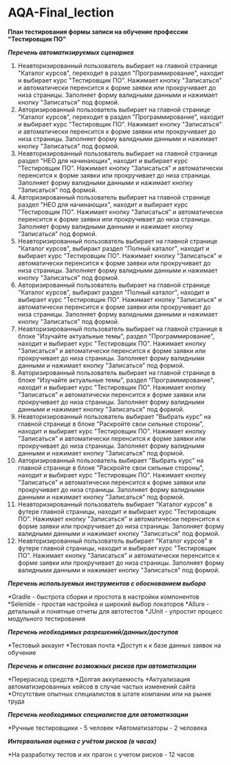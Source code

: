 # AQA-Final_lection
**План тестирования формы записи на обучение профессии "Тестировщик ПО"**

***Перечень автоматизируемых сценариев***
 1. Неавторизированный пользователь выбирает на главной странице "Каталог курсов", переходит в раздел "Программирование", находит и выбирает курс "Тестировщик ПО". Нажимает кнопку "Записаться" и автоматически перенсится к форме заявки или прокручивает до низа страницы. Заполняет форму валидными данными и нажимает кнопку "Записаться" под формой.
 2. Авторизированный пользователь выбирает на главной странице "Каталог курсов", переходит в раздел "Программирование", находит и выбирает курс "Тестировщик ПО". Нажимает кнопку "Записаться" и автоматически перенсится к форме заявки или прокручивает до низа страницы. Заполняет форму валидными данными и нажимает кнопку "Записаться" под формой.
3. Неавторизированный пользователь выбирает на главной странице раздел "НЕО для начинающих", находит и выбирает курс "Тестировщик ПО". Нажимает кнопку "Записаться" и автоматически перенсится к форме заявки или прокручивает до низа страницы. Заполняет форму валидными данными и нажимает кнопку "Записаться" под формой.
4. Авторизированный пользователь выбирает на главной странице раздел "НЕО для начинающих", находит и выбирает курс "Тестировщик ПО". Нажимает кнопку "Записаться" и автоматически перенсится к форме заявки или прокручивает до низа страницы. Заполняет форму валидными данными и нажимает кнопку "Записаться" под формой.
5. Неавторизированный пользователь выбирает на главной странице "Каталог курсов", выбиракт раздел "Полный каталог", находит и выбирает курс "Тестировщик ПО". Нажимает кнопку "Записаться" и автоматически перенсится к форме заявки или прокручивает до низа страницы. Заполняет форму валидными данными и нажимает кнопку "Записаться" под формой.
6. Авторизированный пользователь выбирает на главной странице "Каталог курсов", выбиракт раздел "Полный каталог", находит и выбирает курс "Тестировщик ПО". Нажимает кнопку "Записаться" и автоматически перенсится к форме заявки или прокручивает до низа страницы. Заполняет форму валидными данными и нажимает кнопку "Записаться" под формой.
7. Неавторизированный пользователь выбирает на главной странице в блоке "Изучайте актуальные темы", раздел "Программирование", находит и выбирает курс "Тестировщик ПО". Нажимает кнопку "Записаться" и автоматически перенсится к форме заявки или прокручивает до низа страницы. Заполняет форму валидными данными и нажимает кнопку "Записаться" под формой.
8. Авторизированный пользователь выбирает на главной странице в блоке "Изучайте актуальные темы", раздел "Программирование", находит и выбирает курс "Тестировщик ПО". Нажимает кнопку "Записаться" и автоматически перенсится к форме заявки или прокручивает до низа страницы. Заполняет форму валидными данными и нажимает кнопку "Записаться" под формой.
9. Неавторизированный пользователь выбирает "Выбрать курс" на главной странице в блоке "Раскройте свои сильные стороны", находит и выбирает курс "Тестировщик ПО". Нажимает кнопку "Записаться" и автоматически перенсится к форме заявки или прокручивает до низа страницы. Заполняет форму валидными данными и нажимает кнопку "Записаться" под формой.
10. Авторизированный пользователь выбирает "Выбрать курс" на главной странице в блоке "Раскройте свои сильные стороны", находит и выбирает курс "Тестировщик ПО". Нажимает кнопку "Записаться" и автоматически перенсится к форме заявки или прокручивает до низа страницы. Заполняет форму валидными данными и нажимает кнопку "Записаться" под формой.
11. Неавторизированный пользователь выбирает "Каталог курсов" в футере главной страницы, находит и выбирает курс "Тестировщик ПО". Нажимает кнопку "Записаться" и автоматически перенсится к форме заявки или прокручивает до низа страницы. Заполняет форму валидными данными и нажимает кнопку "Записаться" под формой.
12. Неавторизированный пользователь выбирает "Каталог курсов" в футере главной страницы, находит и выбирает курс "Тестировщик ПО". Нажимает кнопку "Записаться" и автоматически перенсится к форме заявки или прокручивает до низа страницы. Заполняет форму валидными данными и нажимает кнопку "Записаться" под формой.

***Перечень используемых инструментов с обоснованием выбора***

*Gradle - быстрота сборки и простота в настройки компонентов
*Selenide - простая настройка и широкий выбор локаторов
*Allure - детальный и понятные отчеты для автотестов
*JUnit - упростит процесс модульного тестирования

***Перечень необходимых разрешений/данных/доступов***

*Тестовый аккаунт
*Тестовая почта
*Доступ к к базе данных заявок на обучение


***Перечень и описание возможных рисков при автоматизации***

*Перерасход средств
*Долгая аккупаемость
*Актуализация автоматизированных кейсов в случае частых изменений сайта
*Отсутствие опытных специалистов в штате компании или на рынке труда

***Перечень необходимых специалистов для автоматизации***

*Ручные тестировщики - 5 человек
*Автоматизаторы - 2 человека

***Интервальная оценка с учётом рисков (в часах)***

*На разработку тестов и их прагон с учетом рисков - 12 часов




